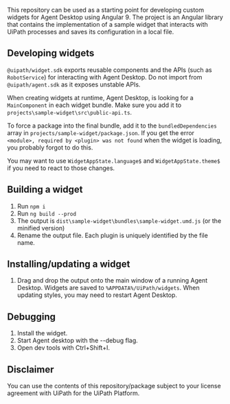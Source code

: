 This repository can be used as a starting point for developing custom widgets for Agent Desktop using Angular 9.
The project is an Angular library that contains the implementation of a sample widget that interacts with UiPath processes and saves its configuration in a local file.

## Developing widgets

`@uipath/widget.sdk` exports reusable components and the APIs (such as `RobotService`) for interacting with Agent Desktop. Do not import from `@uipath/agent.sdk` as it exposes unstable APIs.

When creating widgets at runtime, Agent Desktop, is looking for a `MainComponent` in each widget bundle. Make sure you add it to `projects\sample-widget\src\public-api.ts`.

To force a package into the final bundle, add it to the `bundledDependencies` array in `projects/sample-widget/package.json`. If you get the error `<module>, required by <plugin> was not found` when the widget is loading, you probably forgot to do this.

You may want to use `WidgetAppState.language$` and `WidgetAppState.theme$` if you need to react to those changes.

## Building a widget

1. Run `npm i`
2. Run `ng build --prod`
3. The output is `dist\sample-widget\bundles\sample-widget.umd.js` (or the minified version)
4. Rename the output file. Each plugin is uniquely identified by the file name.

## Installing/updating a widget

1. Drag and drop the output onto the main window of a running Agent Desktop. Widgets are saved to `%APPDATA%/UiPath/widgets`. When updating styles, you may need to restart Agent Desktop.

## Debugging

1. Install the widget.
1. Start Agent desktop with the --debug flag.
2. Open dev tools with Ctrl+Shift+I.

## Disclaimer

You can use the contents of this repository/package subject to your license agreement with UiPath for the UiPath Platform.
